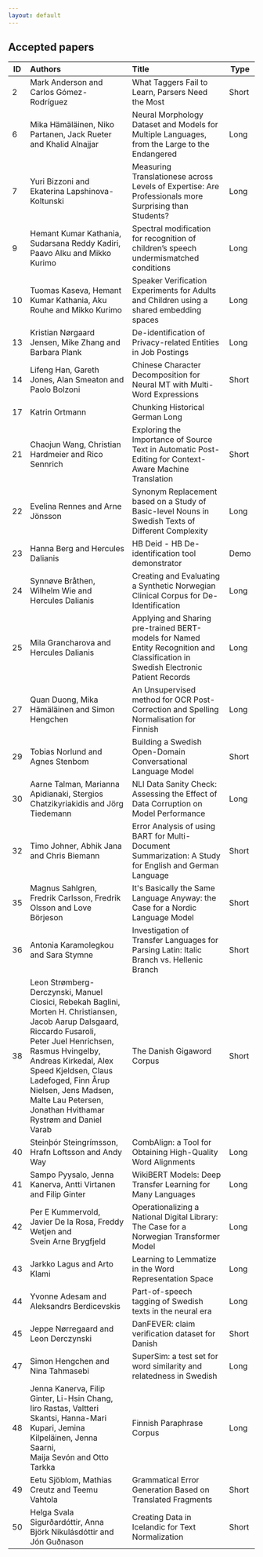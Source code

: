 ```yaml
---
layout: default
---
```


## Accepted papers

| ID  | Authors | Title | Type 
| --- | :-- | :-- | --- | 
2 |	Mark Anderson and Carlos Gómez-Rodríguez | What Taggers Fail to Learn, Parsers Need the Most | Short 
6	| Mika Hämäläinen, Niko Partanen, Jack Rueter and Khalid Alnajjar |	Neural Morphology Dataset and Models for Multiple Languages, from the Large to the Endangered | Long 
7	| Yuri Bizzoni and Ekaterina Lapshinova-Koltunski	| Measuring Translationese across Levels of Expertise: Are Professionals more Surprising than Students?	|	Long
9	| Hemant Kumar Kathania, Sudarsana Reddy Kadiri, Paavo Alku and Mikko Kurimo | Spectral modification for recognition of children’s speech undermismatched conditions | Long
10 | Tuomas Kaseva, Hemant Kumar Kathania, Aku Rouhe and Mikko Kurimo |	Speaker Verification Experiments for Adults and Children using a shared embedding spaces	| Long
13 |	Kristian Nørgaard Jensen, Mike Zhang and Barbara Plank |	De-identification of Privacy-related Entities in Job Postings	| Long
14 |	Lifeng Han, Gareth Jones, Alan Smeaton and Paolo Bolzoni |	Chinese Character Decomposition for Neural MT with Multi-Word Expressions	| Short
17 |	Katrin Ortmann |	Chunking Historical German					Long
21 |	Chaojun Wang, Christian Hardmeier and Rico Sennrich	| Exploring the Importance of Source Text in Automatic Post-Editing for Context-Aware Machine Translation	| Short
22 |	Evelina Rennes and Arne Jönsson	| Synonym Replacement based on a Study of Basic-level Nouns in Swedish Texts of Different Complexity | Long
23 |	Hanna Berg and Hercules Dalianis |	HB Deid - HB De-identification tool demonstrator | Demo
24 |	Synnøve Bråthen, Wilhelm Wie and Hercules Dalianis |	Creating and Evaluating a Synthetic Norwegian Clinical Corpus for De-Identification	| Long
25 |	Mila Grancharova and Hercules Dalianis |	Applying and Sharing pre-trained BERT-models for Named Entity Recognition and Classification in Swedish Electronic Patient Records | Long
27 |	Quan Duong, Mika Hämäläinen and Simon Hengchen |	An Unsupervised method for OCR Post-Correction and Spelling Normalisation for Finnish	| Long
29 |	Tobias Norlund and Agnes Stenbom |	Building a Swedish Open-Domain Conversational Language Model | Short
30 |	Aarne Talman, Marianna Apidianaki, Stergios Chatzikyriakidis and Jörg Tiedemann |	NLI Data Sanity Check: Assessing the Effect of Data Corruption on Model Performance	| Long
32 |	Timo Johner, Abhik Jana and Chris Biemann	| Error Analysis of using BART for Multi-Document Summarization: A Study for English and German Language | Short
35 |	Magnus Sahlgren, Fredrik Carlsson, Fredrik Olsson and Love Börjeson	| It's Basically the Same Language Anyway: the Case for a Nordic Language Model	| Short
36 |	Antonia Karamolegkou and Sara Stymne	| Investigation of Transfer Languages for Parsing Latin: Italic Branch vs. Hellenic Branch | Short
38 |	Leon Strømberg-Derczynski, Manuel Ciosici, Rebekah Baglini, <br /> Morten H. Christiansen, Jacob Aarup Dalsgaard, Riccardo Fusaroli, <br /> Peter Juel Henrichsen, Rasmus Hvingelby, Andreas Kirkedal, Alex Speed Kjeldsen, Claus Ladefoged, Finn Årup Nielsen, Jens Madsen, Malte Lau Petersen, Jonathan Hvithamar Rystrøm and Daniel Varab |	The Danish Gigaword Corpus	| Short
40 |	Steinþór Steingrímsson, Hrafn Loftsson and Andy Way |	CombAlign: a Tool for Obtaining High-Quality Word Alignments | Long
41 |	Sampo Pyysalo, Jenna Kanerva, Antti Virtanen and Filip Ginter	| WikiBERT Models: Deep Transfer Learning for Many Languages | Long
42 |	Per E Kummervold, Javier De la Rosa, Freddy Wetjen and <br /> Svein Arne Brygfjeld |	Operationalizing a National Digital Library: The Case for a Norwegian Transformer Model	| Long
43 |	Jarkko Lagus and Arto Klami	| Learning to Lemmatize in the Word Representation Space | Long
44 |	Yvonne Adesam and Aleksandrs Berdicevskis	| Part-of-speech tagging of Swedish texts in the neural era	| Long
45 |	Jeppe Nørregaard and Leon Derczynski	| DanFEVER: claim verification dataset for Danish	| Short
47 |	Simon Hengchen and Nina Tahmasebi	| SuperSim: a test set for word similarity and relatedness in Swedish	| Long
48 |	Jenna Kanerva, Filip Ginter, Li-Hsin Chang, Iiro Rastas, Valtteri Skantsi, Hanna-Mari Kupari, Jemina Kilpeläinen, Jenna Saarni, <br /> Maija Sevón and Otto Tarkka |	Finnish Paraphrase Corpus	| Long
49 |	Eetu Sjöblom, Mathias Creutz and Teemu Vahtola | Grammatical Error Generation Based on Translated Fragments	| Short
50 |	Helga Svala Sigurðardóttir, Anna Björk Nikulásdóttir and Jón Guðnason |	Creating Data in Icelandic for Text Normalization	| Short



